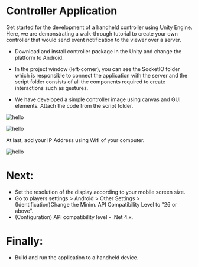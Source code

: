 # Controller Application
Get started for the development of a handheld controller using Unity Engine. Here, we are demonstrating a walk-through tutorial to create your own controller that would send event notification to the viewer over a server.

* Download and install controller package in the Unity and change the platform to Android.
* In the project window (left-corner), you can see the SocketIO folder which is responsible to connect the application with the server and the script folder consists of all the components required to create interactions such as gestures.


* We have developed a simple controller image using canvas and GUI elements. Attach the code from the script folder.

![hello](/images/tutorial_img4.png)

![hello](/images/tutorial_img6.png)


At last, add your IP Address using Wifi of your computer.

![hello](/images/tutorial_img5.png)

# Next:
* Set the resolution of the display according to your mobile screen size.
* Go to players settings > Android > Other Settings > (Identification)Change the Minim. API Compatibility Level to "26 or above".
* (Configuration) API compatibility level -  .Net 4.x.

# Finally:
* Build and run the application to a handheld device.

